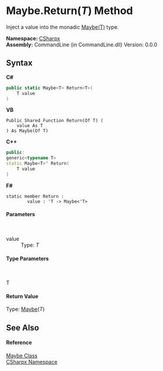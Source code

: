 # Maybe.Return(*T*) Method 
 

Inject a value into the monadic <a href="T_CSharpx_Maybe_1">Maybe(T)</a> type.

**Namespace:**&nbsp;<a href="N_CSharpx">CSharpx</a><br />**Assembly:**&nbsp;CommandLine (in CommandLine.dll) Version: 0.0.0

## Syntax

**C#**<br />
``` C#
public static Maybe<T> Return<T>(
	T value
)

```

**VB**<br />
``` VB
Public Shared Function Return(Of T) ( 
	value As T
) As Maybe(Of T)
```

**C++**<br />
``` C++
public:
generic<typename T>
static Maybe<T>^ Return(
	T value
)
```

**F#**<br />
``` F#
static member Return : 
        value : 'T -> Maybe<'T> 

```


#### Parameters
&nbsp;<dl><dt>value</dt><dd>Type: *T*<br /></dd></dl>

#### Type Parameters
&nbsp;<dl><dt>T</dt><dd /></dl>

#### Return Value
Type: <a href="T_CSharpx_Maybe_1">Maybe</a>(*T*)

## See Also


#### Reference
<a href="T_CSharpx_Maybe">Maybe Class</a><br /><a href="N_CSharpx">CSharpx Namespace</a><br />